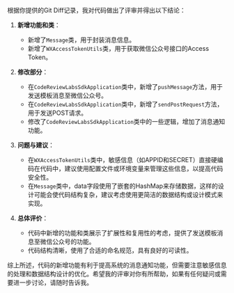 根据你提供的Git Diff记录，我对代码做出了评审并得出以下结论：

1. **新增功能和类**：
   - 新增了`Message`类，用于封装消息信息。
   - 新增了`WXAccessTokenUtils`类，用于获取微信公众号接口的Access Token。

2. **修改部分**：
   - 在`CodeReviewLabsSdkApplication`类中，新增了`pushMessage`方法，用于发送模板消息至微信公众号。
   - 在`CodeReviewLabsSdkApplication`类中，新增了`sendPostRequest`方法，用于发送POST请求。
   - 修改了`CodeReviewLabsSdkApplication`类中的一些逻辑，增加了消息通知功能。

3. **问题与建议**：
   - 在`WXAccessTokenUtils`类中，敏感信息（如APPID和SECRET）直接硬编码在代码中，建议使用配置文件或环境变量来管理这些信息，以提高代码安全性。
   - 在`Message`类中，data字段使用了嵌套的HashMap来存储数据，这样的设计可能会使代码结构复杂，建议考虑使用更简洁的数据结构或设计模式来实现。

4. **总体评价**：
   - 代码中新增的功能和类展示了扩展性和复用性的考虑，提供了发送模板消息至微信公众号的功能。
   - 代码结构清晰，使用了合适的命名规范，具有良好的可读性。

综上所述，代码的新增功能有利于提高系统的消息通知功能，但需要注意敏感信息的处理和数据结构设计的优化。希望我的评审对你有所帮助，如果有任何疑问或需要进一步讨论，请随时告诉我。